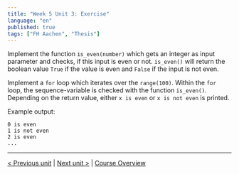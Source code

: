 ```yaml
---
title: "Week 5 Unit 3: Exercise"
language: "en"
published: true
tags: ["FH Aachen", "Thesis"]
---
```


Implement the function ```is_even(number)``` which gets an integer as input parameter and checks, if this input is even or not. ```is_even()``` will return the boolean value ```True``` if the value is even and ```False``` if the input is not even.

Implement a ```for``` loop which iterates over the ```range(100)```. Within the ```for``` loop, the sequence-variable is checked with the function ```is_even()```. Depending on the return value, either ```x is even``` or ```x is not even``` is printed.

Example output:

```Py
0 is even
1 is not even
2 is even
...
```

---

[< Previous unit](/teaching/python-mooc/week5_unit4_visibility_of_vars) | [Next unit >](/teaching/python-mooc/week5_unit3_selftest) |
[Course Overview](/teaching/python-mooc)